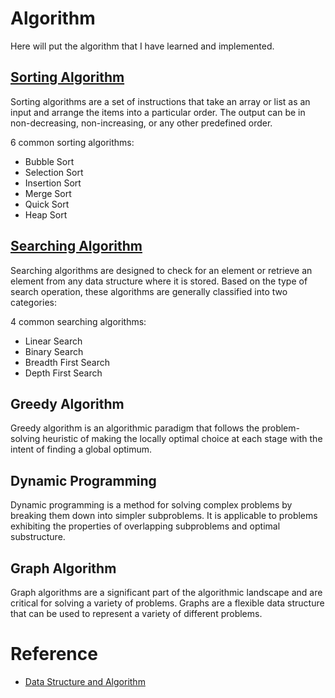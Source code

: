 # Algorithm

Here will put the algorithm that I have learned and implemented.

## [Sorting Algorithm](sorting/README.md)

Sorting algorithms are a set of instructions that take an array or list as an input and arrange the items into a particular order. The output can be in non-decreasing, non-increasing, or any other predefined order.

6 common sorting algorithms:

- Bubble Sort
- Selection Sort
- Insertion Sort
- Merge Sort
- Quick Sort
- Heap Sort

## [Searching Algorithm](searching/README.md)

Searching algorithms are designed to check for an element or retrieve an element from any data structure where it is stored. Based on the type of search operation, these algorithms are generally classified into two categories:

4 common searching algorithms:

- Linear Search
- Binary Search
- Breadth First Search
- Depth First Search

## Greedy Algorithm

Greedy algorithm is an algorithmic paradigm that follows the problem-solving heuristic of making the locally optimal choice at each stage with the intent of finding a global optimum.

## Dynamic Programming

Dynamic programming is a method for solving complex problems by breaking them down into simpler subproblems. It is applicable to problems exhibiting the properties of overlapping subproblems and optimal substructure.

## Graph Algorithm

Graph algorithms are a significant part of the algorithmic landscape and are critical for solving a variety of problems. Graphs are a flexible data structure that can be used to represent a variety of different problems.

# Reference

- [Data Structure and Algorithm](https://github.com/billryan/algorithm-exercise)
